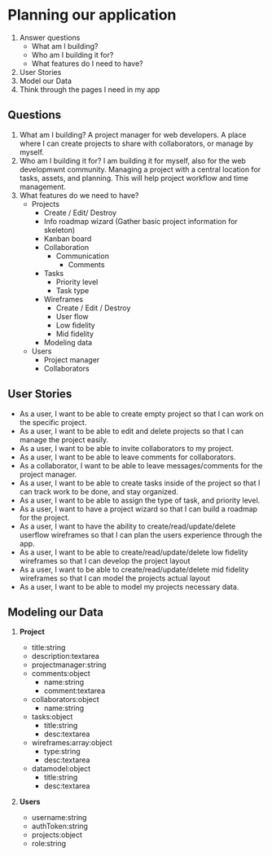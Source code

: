 # Planning our application

1. Answer questions
	- What am I building?
	- Who am I building it for?
	- What features do I need to have?
2. User Stories
3. Model our Data
4. Think through the pages I need in my app

## Questions

1. What am I building? A project manager for web developers. A place where I can create projects to share with collaborators, or manage by myself.   
2. Who am I building it for?  I am building it for myself, also for the web developmwnt community. Managing a project with a central location for tasks, assets, and planning. This will help project workflow and time management.
3. What features do we need to have?
	- Projects
		- Create / Edit/ Destroy
		- Info roadmap wizard (Gather basic project information for skeleton)
		- Kanban board
		- Collaboration
			- Communication
				- Comments
		- Tasks
			- Priority level
			- Task type
		- Wireframes
			- Create / Edit / Destroy
			- User flow
			- Low fidelity
			- Mid fidelity
		- Modeling data
	- Users
		- Project manager
		- Collaborators

## User Stories

- As a user, I want to be able to create empty project so that I can work on the specific project.
- As a user, I want to be able to edit and delete projects so that I can manage the project easily.
- As a user, I want to be able to invite collaborators to my project.
- As a user, I want to be able to leave comments for collaborators.
- As a collaborator, I want to be able to leave messages/comments for the project manager.
- As a user, I want to be able to create tasks inside of the project so that I can track work to be done, and stay organized.
- As a user, I want to be able to assign the type of task, and priority level.
- As a user, I want to have a project wizard so that I can build a roadmap for the project.
- As a user, I want to have the ability to create/read/update/delete userflow wireframes so that I can plan the users experience through the app.
- As a user, I want to be able to create/read/update/delete low fidelity wireframes so that I can develop the project layout
- As a user, I want to be able to create/read/update/delete mid fidelity wireframes so that I can model the projects actual layout
- As a user, I want to be able to model my projects necessary data.
	
	

## Modeling our Data

1. **Project**
	- title:string
	- description:textarea
	- projectmanager:string
	- comments:object
		- name:string
		- comment:textarea
	- collaborators:object
		- name:string
	- tasks:object
		- title:string
		- desc:textarea
	- wireframes:array:object
		- type:string
		- desc:textarea
	- datamodel:object
		- title:string
		- desc:textarea

2. **Users**
	- username:string
	- authToken:string
	- projects:object
	- role:string
